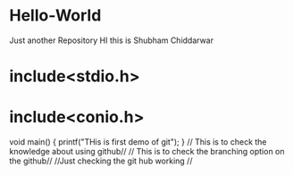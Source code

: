 # Hello-World
Just another Repository
HI this is Shubham Chiddarwar
# include<stdio.h>
# include<conio.h>
void main()
{
printf("THis is first demo of git");
}
// This is to check the knowledge about using github//
// This is to check the branching option on the github//
//Just checking the git hub working //

